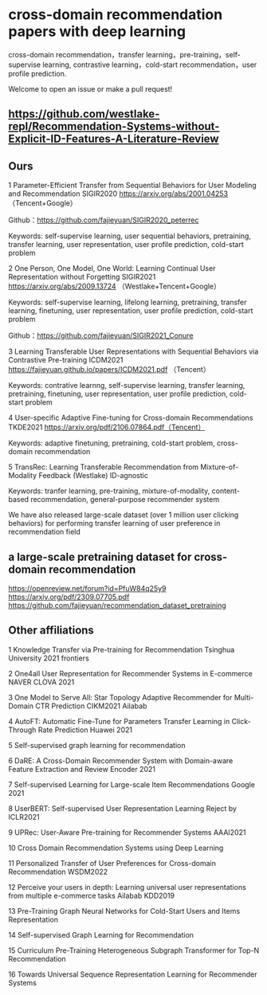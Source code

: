 # cross-domain recommendation papers with deep learning 
cross-domain recommendation，transfer learning，pre-training，self-supervise learning, contrastive learning，cold-start recommendation，user profile prediction.

Welcome to open an issue or make a pull request!

## https://github.com/westlake-repl/Recommendation-Systems-without-Explicit-ID-Features-A-Literature-Review

## Ours

1 Parameter-Efficient Transfer from Sequential Behaviors for User Modeling and Recommendation SIGIR2020 https://arxiv.org/abs/2001.04253 （Tencent+Google）

Github：https://github.com/fajieyuan/SIGIR2020_peterrec

Keywords: self-supervise learning, user sequential behaviors, pretraining, transfer learning, user representation, user profile prediction, cold-start problem

2 One Person, One Model, One World: Learning Continual User Representation without Forgetting SIGIR2021 https://arxiv.org/abs/2009.13724 （Westlake+Tencent+Google）

Keywords: self-supervise learning, lifelong learning, pretraining, transfer learning, finetuning, user representation, user profile prediction, cold-start problem

Github：https://github.com/fajieyuan/SIGIR2021_Conure

3 Learning Transferable User Representations with Sequential Behaviors via Contrastive Pre-training ICDM2021 https://fajieyuan.github.io/papers/ICDM2021.pdf （Tencent）

Keywords: contrative learnng, self-supervise learning, transfer learning, pretraining, finetuning, user representation, user profile prediction, cold-start problem

4 User-specific Adaptive Fine-tuning for Cross-domain Recommendations TKDE2021 https://arxiv.org/pdf/2106.07864.pdf（Tencent）

Keywords: adaptive finetuning, pretraining, cold-start problem, cross-domain recommendation


5 TransRec: Learning Transferable Recommendation from Mixture-of-Modality Feedback (Westlake)  ID-agnostic

Keywords: tranfer learning, pre-training, mixture-of-modality, content-based recommendation, general-purpose recommender system


We have also released large-scale dataset (over 1 million user clicking behaviors) for performing transfer learning of user preference in recommendation field

## a large-scale pretraining dataset for cross-domain recommendation 


https://openreview.net/forum?id=PfuW84q25y9
https://arxiv.org/pdf/2309.07705.pdf
https://github.com/fajieyuan/recommendation_dataset_pretraining


## Other affiliations
1 Knowledge Transfer via Pre-training for Recommendation Tsinghua University 2021 frontiers

2 One4all User Representation for Recommender Systems in E-commerce  NAVER CLOVA 2021

3 One Model to Serve All: Star Topology Adaptive Recommender for Multi-Domain CTR Prediction CIKM2021 Ailabab

4 AutoFT: Automatic Fine-Tune for Parameters Transfer Learning in Click-Through Rate Prediction Huawei 2021

5 Self-supervised graph learning for recommendation

6 DaRE: A Cross-Domain Recommender System with Domain-aware Feature Extraction and Review Encoder 2021

7 Self-supervised Learning for Large-scale Item Recommendations  Google 2021

8 UserBERT: Self-supervised User Representation Learning Reject by ICLR2021

9 UPRec: User-Aware Pre-training for Recommender Systems AAAI2021

10 Cross Domain Recommendation Systems using Deep Learning

11 Personalized Transfer of User Preferences for Cross-domain Recommendation WSDM2022

12 Perceive your users in depth: Learning universal user representations from multiple e-commerce tasks Ailabab KDD2019

13 Pre-Training Graph Neural Networks for Cold-Start Users and Items Representation

14 Self-supervised Graph Learning for Recommendation

15 Curriculum Pre-Training Heterogeneous Subgraph Transformer for Top-N Recommendation
 
16 Towards Universal Sequence Representation Learning for Recommender Systems
